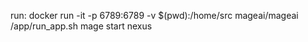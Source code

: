 run: docker run -it -p 6789:6789 -v $(pwd):/home/src mageai/mageai \
  /app/run_app.sh mage start nexus
